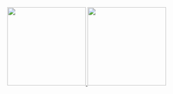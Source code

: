 
<div>
  <a href="https://github.com/da-ferreira">
  <img height="180" src="https://github-readme-stats.vercel.app/api?username=da-ferreira&show_icons=true&include_all_commits=true&count_private=true"/>
  <img height="180" src="https://github-readme-stats.vercel.app/api/top-langs/?username=da-ferreira&layout=compact&langs_count=10"/>
</div>
